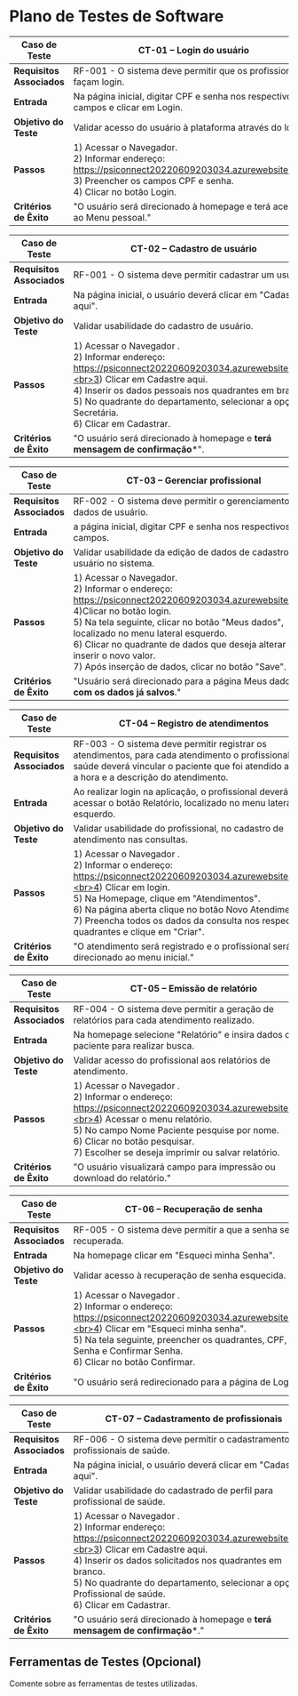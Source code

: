 # Plano de Testes de Software

|Caso de Teste |CT-01 – Login do usuário |
|--------------------|-----------------------------------------------------------------------------------------------------------------------|
|**Requisitos Associados** | RF-001 - O sistema deve permitir que os profissionais façam login.|
|**Entrada** | Na página inicial, digitar CPF e senha nos respectivos campos e clicar em Login. |
|**Objetivo do Teste** | Validar acesso do usuário à plataforma através do login. |
|**Passos** | 1) Acessar o Navegador. <br>2) Informar endereço: https://psiconnect20220609203034.azurewebsites.net/. <br>3) Preencher os campos CPF e senha.<br>4) Clicar no botão Login. |
|**Critérios de Êxito** | "O usuário será direcionado à homepage e terá acesso ao Menu pessoal." |

|Caso de Teste |CT-02 – Cadastro de usuário |
|--------------------|-----------------------------------------------------------------------------------------------------------------------|
|**Requisitos Associados** | RF-001 - O sistema deve permitir cadastrar um usuário. |
|**Entrada** | Na página inicial, o usuário deverá clicar em "Cadastre aqui".  |
|**Objetivo do Teste** | Validar usabilidade do cadastro de usuário. |
|**Passos** | 1) Acessar o Navegador .<br>2) Informar endereço: https://psiconnect20220609203034.azurewebsites.net/.<br>3) Clicar em Cadastre aqui.<br>4) Inserir os dados pessoais nos quadrantes em branco.<br>5) No quadrante do departamento, selecionar a opção Secretária.<br>6) Clicar em Cadastrar. |
|**Critérios de Êxito** | "O usuário será direcionado à homepage e **terá mensagem de confirmação***". |

|Caso de Teste |CT-03 – Gerenciar profissional |
|--------------------|-----------------------------------------------------------------------------------------------------------------------|
|**Requisitos Associados** | RF-002 - O sistema deve permitir o gerenciamento dos dados de usuário.|
|**Entrada** | a página inicial, digitar CPF e senha nos respectivos campos. |
|**Objetivo do Teste** | Validar usabilidade da edição de dados de cadastro do usuário no sistema. |
|**Passos** | 1) Acessar o Navegador. <br>2) Informar o endereço: https://psiconnect20220609203034.azurewebsites.net/. <br>4)Clicar no botão login.<br>5) Na tela seguinte, clicar no botão "Meus dados", localizado no menu lateral esquerdo.<br>6) Clicar no quadrante de dados que deseja alterar e inserir o novo valor.<br>7) Após inserção de dados, clicar no botão "Save".<br> |
|**Critérios de Êxito** | "Usuário será direcionado para a página Meus dados, **com os dados já salvos**." |

|Caso de Teste |CT-04 – Registro de atendimentos |
|--------------------|-----------------------------------------------------------------------------------------------------------------------|
|**Requisitos Associados** | RF-003 - O sistema deve permitir registrar os atendimentos, para cada atendimento o profissional de saúde deverá vincular o paciente que foi atendido ao dia, a hora e a descrição do atendimento. |
|**Entrada** | Ao realizar login na aplicação, o profissional deverá acessar o botão Relatório, localizado no menu lateral esquerdo.
|**Objetivo do Teste** | Validar usabilidade do profissional, no cadastro de atendimento nas consultas. |
|**Passos** | 1) Acessar o Navegador .<br>2) Informar o endereço: https://psiconnect20220609203034.azurewebsites.net/.<br>4) Clicar em login.<br>5) Na Homepage, clique em  "Atendimentos".<br>6) Na página aberta clique no botão Novo Atendimento.<br>7) Preencha todos os dados da consulta nos respectivos quadrantes e clique em "Criar".
|**Critérios de Êxito** | "O atendimento será registrado e o profissional será direcionado ao menu inicial." |

|Caso de Teste |CT-05 – Emissão de relatório |
|--------------------|-----------------------------------------------------------------------------------------------------------------------|
|**Requisitos Associados** | RF-004 - O sistema deve permitir a geração de relatórios para cada atendimento realizado. |
|**Entrada** | Na homepage selecione "Relatório" e insira dados do paciente para realizar busca. |
|**Objetivo do Teste** | Validar acesso do profissional aos relatórios de atendimento. |
|**Passos** | 1) Acessar o Navegador .<br>2) Informar o endereço: https://psiconnect20220609203034.azurewebsites.net/.<br>4) Acessar o menu relatório.<br>5) No campo Nome Paciente pesquise por nome.<br>6) Clicar no botão pesquisar.<br>7) Escolher se deseja imprimir ou salvar relatório. |
|**Critérios de Êxito** | "O usuário visualizará campo para impressão ou download do relatório." |

|Caso de Teste |CT-06 – Recuperação de senha |
|--------------------|-----------------------------------------------------------------------------------------------------------------------|
|**Requisitos Associados** | RF-005 - O sistema deve permitir a que a senha seja recuperada. |
|**Entrada** | Na homepage clicar em "Esqueci minha Senha". |
|**Objetivo do Teste** | Validar acesso à recuperação de senha esquecida. |
|**Passos** | 1) Acessar o Navegador .<br>2) Informar o endereço: https://psiconnect20220609203034.azurewebsites.net/.<br>4) Clicar em "Esqueci minha senha".<br>5) Na tela seguinte, preencher os quadrantes, CPF, Nova Senha e Confirmar Senha.<br>6) Clicar no botão Confirmar. |
|**Critérios de Êxito** | "O usuário será redirecionado para a página de Login." |

|Caso de Teste |CT-07 – Cadastramento de profissionais |
|--------------------|-----------------------------------------------------------------------------------------------------------------------|
|**Requisitos Associados** | RF-006 - O sistema deve permitir o cadastramento de profissionais de saúde. |
|**Entrada** | Na página inicial, o usuário deverá clicar em "Cadastre aqui".  |
|**Objetivo do Teste** | Validar usabilidade do cadastrado de perfil para profissional de saúde. |
|**Passos** | 1) Acessar o Navegador .<br>2) Informar endereço: https://psiconnect20220609203034.azurewebsites.net/.<br>3) Clicar em Cadastre aqui.<br>4) Inserir os dados solicitados nos quadrantes em branco.<br>5) No quadrante do departamento, selecionar a opção Profissional de saúde.<br>6) Clicar em Cadastrar. |
|**Critérios de Êxito** | "O usuário será direcionado à homepage e **terá mensagem de confirmação***." |

## Ferramentas de Testes (Opcional)

Comente sobre as ferramentas de testes utilizadas.
